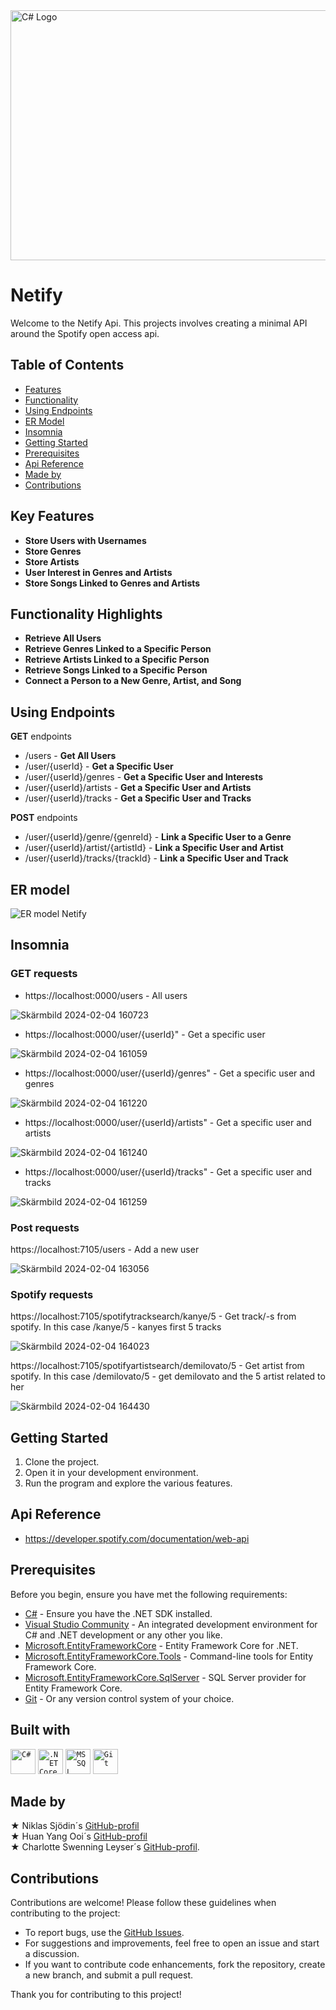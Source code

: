 <img src="https://github.com/HjalmarStranninge/Netify/assets/146171251/976c8abc-6d67-4d8d-8fd8-cf6298e4ea0b" alt="C# Logo" width="600" height="400">

# Netify
Welcome to the Netify Api. This projects involves creating a minimal API around the Spotify open access api.

## Table of Contents
- [Features](#key-features)
- [Functionality](#functionality-highlights)
- [Using Endpoints](#using-endpoints)
- [ER Model](#er-model)
- [Insomnia](#insomnia)
- [Getting Started](#getting-started)
- [Prerequisites](#prerequisites)
- [Api Reference](#api-reference)
- [Made by](#made-by)
- [Contributions](#contributions)

## Key Features
- **Store Users with Usernames**
- **Store Genres**
- **Store Artists**
- **User Interest in Genres and Artists**
- **Store Songs Linked to Genres and Artists**

## Functionality Highlights
- **Retrieve All Users**
- **Retrieve Genres Linked to a Specific Person**
- **Retrieve Artists Linked to a Specific Person**
- **Retrieve Songs Linked to a Specific Person**
- **Connect a Person to a New Genre, Artist, and Song**

## Using Endpoints
**GET** endpoints
- /users - **Get All Users**
- /user/{userId} - **Get a Specific User**
- /user/{userId}/genres - **Get a Specific User and Interests**
- /user/{userId}/artists - **Get a Specific User and Artists**
- /user/{userId}/tracks - **Get a Specific User and Tracks**

**POST** endpoints
- /user/{userId}/genre/{genreId} - **Link a Specific User to a Genre**
- /user/{userId}/artist/{artistId} - **Link a Specific User and Artist**
- /user/{userId}/tracks/{trackId} - **Link a Specific User and Track**

## ER model
![ER model Netify](https://github.com/HjalmarStranninge/Netify/assets/123236297/f284a0fd-26e8-426b-b178-a062b7e8e74c)
 
## Insomnia
### GET requests
- https://localhost:0000/users - All users

![Skärmbild 2024-02-04 160723](https://github.com/HjalmarStranninge/Netify/assets/146171251/61bdf3b3-e0de-4a97-8ebb-aa21ab5de1df)

- https://localhost:0000/user/{userId}" - Get a specific user

![Skärmbild 2024-02-04 161059](https://github.com/HjalmarStranninge/Netify/assets/146171251/a08583f1-31ab-4eb1-a787-ebf1be963e2f)

- https://localhost:0000/user/{userId}/genres" - Get a specific user and genres

![Skärmbild 2024-02-04 161220](https://github.com/HjalmarStranninge/Netify/assets/146171251/46feafb9-6a77-4dc5-b754-53d21207337c)

- https://localhost:0000/user/{userId}/artists" - Get a specific user and artists

![Skärmbild 2024-02-04 161240](https://github.com/HjalmarStranninge/Netify/assets/146171251/f04e5a3d-37c1-41bc-bada-ef9c9cf875fe)

- https://localhost:0000/user/{userId}/tracks" - Get a specific user and tracks

![Skärmbild 2024-02-04 161259](https://github.com/HjalmarStranninge/Netify/assets/146171251/4c1ef84b-a309-476e-ae81-c8bda00bf090)

### Post requests

https://localhost:7105/users - Add a new user

![Skärmbild 2024-02-04 163056](https://github.com/HjalmarStranninge/Netify/assets/146171251/40648a48-ae42-4f92-8787-4ea32c7b9f38)

### Spotify requests

https://localhost:7105/spotifytracksearch/kanye/5 - Get track/-s from spotify. In this case /kanye/5 - kanyes first 5 tracks

![Skärmbild 2024-02-04 164023](https://github.com/HjalmarStranninge/Netify/assets/146171251/1cbc0875-6c33-4243-b034-975aeb9eb946)

https://localhost:7105/spotifyartistsearch/demilovato/5 - Get artist from spotify. In this case /demilovato/5 - get demilovato and the 5 artist related to her

![Skärmbild 2024-02-04 164430](https://github.com/HjalmarStranninge/Netify/assets/146171251/99e97f49-f02a-47b8-b9c1-06def5e225b5)

## Getting Started
1. Clone the project.
2. Open it in your development environment.
3. Run the program and explore the various features.

## Api Reference
- https://developer.spotify.com/documentation/web-api
## Prerequisites
Before you begin, ensure you have met the following requirements:

- [C#](https://docs.microsoft.com/en-us/dotnet/csharp/) - Ensure you have the .NET SDK installed.
- [Visual Studio Community](https://visualstudio.microsoft.com/) - An integrated development environment for C# and .NET development or any other you like.
- [Microsoft.EntityFrameworkCore](https://docs.microsoft.com/en-us/ef/core/) - Entity Framework Core for .NET.
- [Microsoft.EntityFrameworkCore.Tools](https://docs.microsoft.com/en-us/ef/core/cli/dotnet) - Command-line tools for Entity Framework Core.
- [Microsoft.EntityFrameworkCore.SqlServer](https://docs.microsoft.com/en-us/ef/core/providers/sql-server/?tabs=dotnet-core-cli) - SQL Server provider for Entity Framework Core.
- [Git](https://git-scm.com/) - Or any version control system of your choice.

## Built with
<div >
  <code><img width="40" src="https://user-images.githubusercontent.com/25181517/121405384-444d7300-c95d-11eb-959f-913020d3bf90.png" alt="C#" title="C#"/></code>
  <code><img width="40" src="https://user-images.githubusercontent.com/25181517/121405754-b4f48f80-c95d-11eb-8893-fc325bde617f.png" alt=".NET Core" title=".NET Core"/></code>
  <code><img width="40" src="https://github.com/marwin1991/profile-technology-icons/assets/19180175/3b371807-db7c-45b4-8720-c0cfc901680a" alt="MSSQL" title="MSSQL"/></code>
	<code><img width="40" src="https://user-images.githubusercontent.com/25181517/192108372-f71d70ac-7ae6-4c0d-8395-51d8870c2ef0.png" alt="Git" title="Git"/></code>
</div>

## Made by
&#9733; Niklas Sjödin´s [GitHub-profil](https://github.com/NiklasSjodin) <br>
&#9733; Huan Yang Ooi´s [GitHub-profil](https://github.com/bentonaw) <br>
&#9733; Charlotte Swenning Leyser´s [GitHub-profil](https://github.com/chasweley).
## Contributions
Contributions are welcome! Please follow these guidelines when contributing to the project:

- To report bugs, use the [GitHub Issues](https://github.com/HjalmarStranninge/BankNET/issues).
- For suggestions and improvements, feel free to open an issue and start a discussion.
- If you want to contribute code enhancements, fork the repository, create a new branch, and submit a pull request.

Thank you for contributing to this project!
